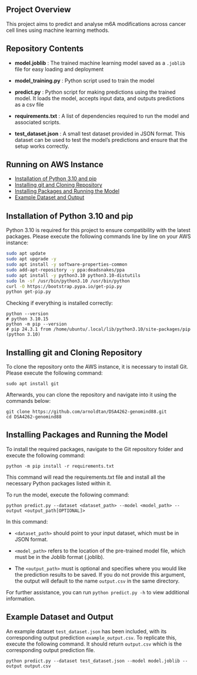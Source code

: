 ## Project Overview
This project aims to predict and analyse m6A modifications across cancer cell lines using machine learning methods.

## Repository Contents

- **model.joblib** : The trained machine learning model saved as a `.joblib` file for easy loading and deployment

- **model_training.py** : Python script used to train the model

- **predict.py** : Python script for making predictions using the trained model. It loads the model, accepts input data, and outputs predictions as a csv file

- **requirements.txt** : A list of dependencies required to run the model and associated scripts. 

- **test_dataset.json** : A small test dataset provided in JSON format. This dataset can be used to test the model’s predictions and ensure that the setup works correctly.



## Running on AWS Instance

- [Installation of Python 3.10 and pip](#installation-of-python-3-10-and-pip)
- [Installing git and Cloning Repository](#installing-git-and-cloning-repository)
- [Installing Packages and Running the Model](#installing-packages-and-running-the-model)
- [Example Dataset and Output](#example-dataset-and-output)

## Installation of Python 3.10 and pip

Python 3.10 is required for this project to ensure compatibility with the latest packages. Please execute the following commands line by line on your AWS instance:

```bash
sudo apt update
sudo apt upgrade -y
sudo apt install -y software-properties-common
sudo add-apt-repository -y ppa:deadsnakes/ppa
sudo apt install -y python3.10 python3.10-distutils
sudo ln -sf /usr/bin/python3.10 /usr/bin/python
curl -O https://bootstrap.pypa.io/get-pip.py
python get-pip.py
```

Checking if everything is installed correctly:

```
python --version
# python 3.10.15
python -m pip --version
# pip 24.3.1 from /home/ubuntu/.local/lib/python3.10/site-packages/pip (python 3.10)
```

## Installing git and Cloning Repository

To clone the repository onto the AWS instance, it is necessary to install Git. Please execute the following command:

```
sudo apt install git
```

Afterwards, you can clone the repository and navigate into it using the commands below:

```
git clone https://github.com/arnoldtan/DSA4262-genomind88.git
cd DSA4262-genomind88

```

## Installing Packages and Running the Model

To install the required packages, navigate to the Git repository folder and execute the following command:

```
python -m pip install -r requirements.txt
```

This command will read the requirements.txt file and install all the necessary Python packages listed within it.

To run the model, execute the following command:

```
python predict.py --dataset <dataset_path> --model <model_path> --output <output_path[OPTIONAL]>
```

In this command:

- `<dataset_path>` should point to your input dataset, which must be in JSON format.

- `<model_path>` refers to the location of the pre-trained model file, which must be in the Joblib format (.joblib).

- The `<output_path>` must is optional and specifies where you would like the prediction results to be saved. If you do not provide this argument, the output will default to the name `output.csv` in the same directory.

For further assistance, you can run `python predict.py -h` to view additional information.

## Example Dataset and Output

An example dataset `test_dataset.json` has been included, with its corresponding output prediction `example_output.csv`. To replicate this, execute the following command. It should return `output.csv` which is the corresponding output prediction file.

```
python predict.py --dataset test_dataset.json --model model.joblib --output output.csv
```
